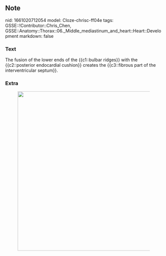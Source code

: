 ## Note
nid: 1661020712054
model: Cloze-chrisc-ff04e
tags: GSSE::!Contributor::Chris_Chen, GSSE::Anatomy::Thorax::06._Middle_mediastinum_and_heart::Heart::Development
markdown: false

### Text
<div class='toggle'>
  The fusion of the lower ends of the {{c1::bulbar ridges}} with
  the {{c2::posterior endocardial cushion}} creates the
  {{c3::fibrous part of the interventricular septum}}.
</div>

### Extra
<figure id="16f0ef30-e63c-45da-ac85-55ca55b44774" class="image">
  <a href= 
  "Development%20a53d4c825df44f8fb462f3ca59f85760/Untitled%206.png">
  <img style="width:512px" src= 
  "9bdaa1edb57098a61b32263e0a67949ce4fd06e5.png"></a>
</figure>
